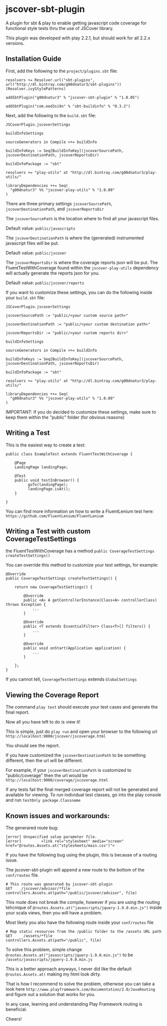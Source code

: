jscover-sbt-plugin
==================

A plugin for sbt & play to enable getting javascript code coverage for functional style tests thru the use of JSCover library.

This plugin was developed with play 2.2.1, but should work for all 2.2.x versions.

Installation Guide
-------------------------

First, add the following to the `project/plugins.sbt` file:
```
resolvers += Resolver.url("sbt-plugins", url("http://dl.bintray.com/g00dnatur3/sbt-plugins"))(Resolver.ivyStylePatterns)

addSbtPlugin("g00dnatur3" % "jscover-sbt-plugin" % "1.0.05")

addSbtPlugin("com.eed3si9n" % "sbt-buildinfo" % "0.3.2")
```
Next, add the following to the `build.sbt` file:
```
JSCoverPlugin.jscoverSettings

buildInfoSettings

sourceGenerators in Compile <+= buildInfo

buildInfoKeys := Seq[BuildInfoKey](jscoverSourcePath, jscoverDestinationPath, jscoverReportsDir)

buildInfoPackage := "sbt"

resolvers += "play-utils" at "http://dl.bintray.com/g00dnatur3/play-utils/"

libraryDependencies ++= Seq(
  "g00dnatur3" %% "jscover-play-utils" % "1.0.09"
)
```
There are three primary settings `jscoverSourcePath`, `jscoverDestinationPath`, and `jscoverReportsDir`

The `jscoverSourcePath` is the location where to find all your javascript files.

Default value: `public/javascripts`

The `jscoverDestinationPath` is where the (generated) instrumented javascript files will be put.

Default value: `public/jscover`

The `jscoverReportsDir` is where the coverage reports json will be put. The FluentTestWithCoverage found within the `jscover-play-utils` dependency will actually generate the reports json for you.

Default value: `public/jscover/reports`

If you want to customize these settings, you can do the following inside your `build.sbt` file:

```
JSCoverPlugin.jscoverSettings

jscoverSourcePath := "public/<your custom source path>"

jscoverDestinationPath := "public/<your custom destination path>"

jscoverReportsDir := "public/<your custom reports dir>"

buildInfoSettings

sourceGenerators in Compile <+= buildInfo

buildInfoKeys := Seq[BuildInfoKey](jscoverSourcePath, jscoverDestinationPath, jscoverReportsDir)

buildInfoPackage := "sbt"

resolvers += "play-utils" at "http://dl.bintray.com/g00dnatur3/play-utils/"

libraryDependencies ++= Seq(
  "g00dnatur3" %% "jscover-play-utils" % "1.0.09"
)
```
IMPORTANT:  If you do decided to customize these settings, make sure to keep them within the "public" folder (for obvious reasons)


Writing a Test
-------------------------

This is the easiest way to create a test:

```
public class ExampleTest extends FluentTestWithCoverage {
	
	@Page
	LandingPage landingPage;
	
	@Test
	public void testInBrowser() {
		  goTo(landingPage);
		  landingPage.isAt();
	}
	
}
```

You can find more information on how to write a FluentLenium test here: 
`https://github.com/FluentLenium/FluentLenium`

Writing a Test with custom CoverageTestSettings
-------------------------

the FluentTestWithCoverage has a method `public CoverageTestSettings createTestSettings()`

You can override this method to customize your test settings, for example:

```
@Override
public CoverageTestSettings createTestSettings() {

	return new CoverageTestSettings() {
		
	    @Override
	    public <A> A getControllerInstance(Class<A> controllerClass) throws Exception {
	        ...
	    }
	
	    @Override
	    public <T extends EssentialFilter> Class<T>[] filters() {
	        ...
	    }
	    
	    @Override
	    public void onStart(Application application) {
	    	...
	    }
		
	};
}
```
If you cannot tell, `CoverageTestSettings` extends `GlobalSettings`

Viewing the Coverage Report
-------------------------

The command `play test` should execute your test cases and generate the final report.

Now all you have left to do is view it!

This is simple, just do `play run` and open your browser to the following url `http://localhost:9000/jscover/jscoverage.html`

You should see the report.

If you have customized the `jscoverDestinationPath` to be something different, then the url will be different.

For example, if your `jscoverDestinationPath` is customized to "public/coverage" then the url would be `http://localhost:9000/coverage/jscoverage.html`

If any tests fail the final merged coverage report will not be generated and available for viewing.
To run individual test classes, go into the play console and run `testOnly package.Classname`

Known issues and workarounds:
-------------------------

The generared route bug:

```
[error] Unspecified value parameter file.
[error]         <link rel="stylesheet" media="screen" href="@routes.Assets.at("stylesheets/main.css")">
```

If you have the following bug using the plugin, this is because of a routing issue.

The jscover-sbt-plugin will append a new route to the bottom of the `conf/routes` file.

```
# This route was generated by jscover-sbt-plugin
GET    /jscover/advisor/*file    controllers.Assets.at(path="/public/jscover/advisor", file)
```

This route does not break the compile, however if you are using the routing tehcnique of `@routes.Assets.at("javascripts/jquery-1.9.0.min.js")` inside your scala views, then you will have a problem.

Most likely you also have the following route inside your `conf/routes` file

```
# Map static resources from the /public folder to the /assets URL path
GET     /assets/*file               controllers.Assets.at(path="/public", file)
```

To solve this problem, simple change `@routes.Assets.at("javascripts/jquery-1.9.0.min.js")` to be `/assets/javascripts/jquery-1.9.0.min.js`

This is a better approach anyways, I never did like the default `@routes.Assets.at(` making my html look dirty.

That is how I recommend to solve the problem, otherwise you can take a look here `http://www.playframework.com/documentation/2.0/JavaRouting` and figure out a solution that works for you.

In any case, learning and understanding Play Framework routing is beneficial.


Cheers!







